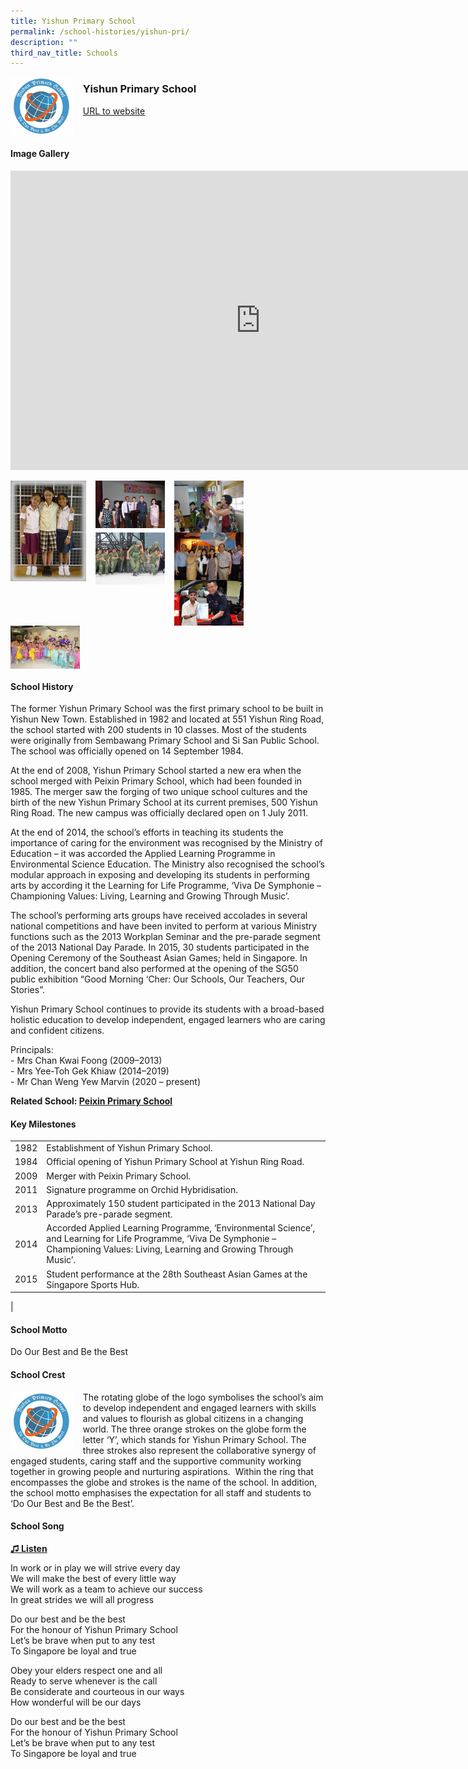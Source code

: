 ```yaml
---
title: Yishun Primary School
permalink: /school-histories/yishun-pri/
description: ""
third_nav_title: Schools
---
```

<img align="left" style="width:20%;margin-right:15px;" src="/images/yishunpri1.png">

### **Yishun Primary School**
[URL to website](https://yishunpri.moe.edu.sg/) 
<br clear="left">

#### **Image Gallery**

<iframe src="https://docs.google.com/presentation/d/e/2PACX-1vTEOz-coIo2pF-TiJxsbDegXh71K4nHmfJYtQQ1h2xYr7imz7HfImC6NThFdqKx1xSjI5R9-oTqEJaT/embed?start=false&amp;loop=true&amp;delayms=5000" frameborder="0" width="800" height="479" allowfullscreen="true"></iframe>

<p><a href="/images/yishunpri2.jpg">  
<img align="left" style="width:24%;margin-right:15px;" src="/images/yishunpri2.jpg">
</a></p>

<p><a href="/images/yishunpri3.jpg">  
<img align="left" style="width:22%;margin-right:15px;" src="/images/yishunpri3.jpg">
</a></p>

<p><a href="/images/yishunpri4.jpg">  
<img align="left" style="width:22%;margin-right:15px;" src="/images/yishunpri4.jpg">
</a></p>

<p><a href="/images/yishunpri5.jpg">  
<img align="left" style="width:22%;margin-right:15px;" src="/images/yishunpri5.jpg">
</a></p>

<p><a href="/images/yishunpri6.jpg">  
<img align="left" style="width:22%;margin-right:15px;" src="/images/yishunpri6.jpg">
</a></p>

<p><a href="/images/yishunpri7.jpg">  
<img align="left" style="width:22%;margin-right:15px;" src="/images/yishunpri7.jpg">
</a></p>

<p><a href="/images/yishunpri8.jpg">  
<img align="left" style="width:22%;margin-right:15px;" src="/images/yishunpri8.jpg">
</a></p>

<br clear="left">

#### **School History**
The former Yishun Primary School was the first primary school to be built in Yishun New Town. Established in 1982 and located at 551 Yishun Ring Road, the school started with 200 students in 10 classes. Most of the students were originally from Sembawang Primary School and Si San Public School. The school was officially opened on 14 September 1984.

At the end of 2008, Yishun Primary School started a new era when the school merged with Peixin Primary School, which had been founded in 1985. The merger saw the forging of two unique school cultures and the birth of the new Yishun Primary School at its current premises, 500 Yishun Ring Road. The new campus was officially declared open on 1 July 2011.

At the end of 2014, the school’s efforts in teaching its students the importance of caring for the environment was recognised by the Ministry of Education – it was accorded the Applied Learning Programme in Environmental Science Education. The Ministry also recognised the school’s modular approach in exposing and developing its students in performing arts by according it the Learning for Life Programme, ‘Viva De Symphonie – Championing Values: Living, Learning and Growing Through Music’.

The school’s performing arts groups have received accolades in several national competitions and have been invited to perform at various Ministry functions such as the 2013 Workplan Seminar and the pre-parade segment of the 2013 National Day Parade. In 2015, 30 students participated in the Opening Ceremony of the Southeast Asian Games; held in Singapore. In addition, the concert band also performed at the opening of the SG50 public exhibition “Good Morning ‘Cher: Our Schools, Our Teachers, Our Stories”.

Yishun Primary School continues to provide its students with a broad-based holistic education to develop independent, engaged learners who are caring and confident citizens.

Principals:<br>
\- Mrs Chan Kwai Foong (2009–2013)<br>
\- Mrs Yee-Toh Gek Khiaw (2014–2019)<br>
\- Mr Chan Weng Yew Marvin (2020 – present)

**Related School: [Peixin Primary School](/school-histories/peixin-pri/)**

#### **Key Milestones**

|  |  |
|:---:|---|
| 1982 | Establishment of Yishun Primary School. |
| 1984 | Official opening of Yishun Primary School at Yishun Ring Road. |
| 2009 | Merger with Peixin Primary School. |
| 2011 | Signature programme on Orchid Hybridisation. |
| 2013 | Approximately 150 student participated in the 2013 National Day Parade’s pre-parade segment. |
| 2014 | Accorded Applied Learning Programme, ‘Environmental Science’, and Learning for Life Programme, ‘Viva De Symphonie – Championing Values: Living, Learning and Growing Through Music’. |
| 2015 | Student performance at the 28th Southeast Asian Games at the Singapore Sports Hub. |
|

#### **School Motto**
Do Our Best and Be the Best

#### **School Crest**
<img align="left" style="width:20%;margin-right:15px;" src="/images/yishunpri1.png">

The rotating globe of the logo symbolises the school’s aim to develop independent and engaged learners with skills and values to flourish as global citizens in a changing world. The three orange strokes on the globe form the letter ‘Y’, which stands for Yishun Primary School. The three strokes also represent the collaborative synergy of engaged students, caring staff and the supportive community working together in growing people and nurturing aspirations. &nbsp;Within the ring that encompasses the globe and strokes is the name of the school. In addition, the school motto emphasises the expectation for all staff and students to ‘Do Our Best and Be the Best’.

#### **School Song**
<a href="https://drive.google.com/file/d/1gwg4z7xCSS6d-KdLlYVj7EXHjrR3b8jx/view?usp=share_link" target="_blank">**♫ Listen**</a>

In work or in play we will strive every day<br>
We will make the best of every little way<br>
We will work as a team to achieve our success<br>
In great strides we will all progress

Do our best and be the best<br>
For the honour of Yishun Primary School<br>
Let’s be brave when put to any test<br>
To Singapore be loyal and true

Obey your elders respect one and all<br>
Ready to serve whenever is the call<br>
Be considerate and courteous in our ways<br>
How wonderful will be our days

Do our best and be the best<br>
For the honour of Yishun Primary School<br>
Let’s be brave when put to any test<br>
To Singapore be loyal and true